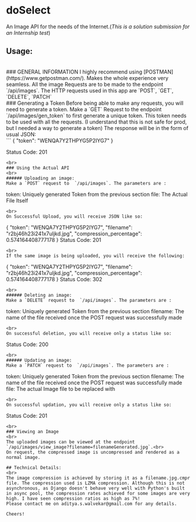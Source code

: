 # doSelect
An Image API for the needs of the Internet.(_This is a solution submission for an Internship test_)
## Usage:
<br>
### GENERAL INFORMATION
I highly recommend using [POSTMAN](https://www.getpostman.com/). Makes the whole experience very seamless.
All the image Requests are to be made to the endpoint `/api/images`. The HTTP requests used in this app are `POST`, `GET`, `DELETE`, `PATCH`
<br>
### Generating a Token
Before being able to make any requests, you will need to generate a token. Make a `GET` Request to the endpoint `/api/images/gen_token` to first generate a unique token. This token needs to be used with all the requests. (I understand that this is not safe for prod, but I needed a way to generate a token)
The response will be in the form of usual JSON:
<br>
```
{
  "token": "WENQA7Y2THPYG5P2IYG7"
}

Status Code: 201
```
<br>
### Using the Actual API
<br>
###### Uploading an image:
Make a `POST` request to  `/api/images`. The parameters are :
```
token: Uniquely generated Token from the previous section
file: The Actual File Itself

```
<br>
On Successful Upload, you will receive JSON like so:

```
{
  "token": "WENQA7Y2THPYG5P2IYG7",
  "filename": "r2bj46h23i241x7uljkd.jpg",
  "compression_percentage": 0.574164408777178
}
Status Code: 201
```
<br>
If the same image is being uploaded, you will receive the following:
```
{
  "token": "WENQA7Y2THPYG5P2IYG7",
  "filename": "r2bj46h23i241x7uljkd.jpg",
  "compression_percentage": 0.574164408777178
}
Status Code: 302
```
<br>
###### Deleting an image:
Make a `DELETE` request to  `/api/images`. The parameters are :
```
token: Uniquely generated Token from the previous section
filename: The name of the file received once the POST request was successfully made

```
<br>
On successful deletion, you will receive only a status like so:

```
Status Code: 200
```
<br>
###### Updating an image:
Make a `PATCH` request to  `/api/images`. The parameters are :
```
token: Uniquely generated Token from the previous section
filename: The name of the file received once the POST request was successfully made
file: The actual Image file to be replaced with
```
<br>
On successful updation, you will receive only a status like so:

```
Status Code: 201
```
<br>
### Viewing an Image
<br>
The uploaded images can be viewed at the endpoint `/api/images/view_image?filename=filenameGenerated.jpg`.<br>
On request, the compressed image is uncompressed and rendered as a normal image.

## Technical Details:
<br>
The image compression is achieved by storing it as a filename.jpg.cmpr file. The compression used is LZMA compression. Although this is not asynchronous, as Django doesn't behave very well with Python's built in async pool, the compression rates achieved for some images are very high. I have seen compression ratios as high as 7%!
Please contact me on aditya.s.walvekar@gmail.com for any details.

Cheers!
